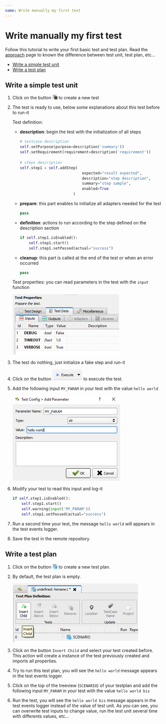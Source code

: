 ```yaml
---
name: Write manually my first test 
---
```


# Write manually my first test 

Follow this tutorial to write your first basic test and test plan.
Read the [approach](http://documentations.extensivetesting.org/docs/features/file_type_testing) page to known the difference between test unit, test plan, etc...

- [Write a simple test unit](first_script#write-a-simple-test-unit)
- [Write a test plan](first_script#write-a-test-plan)

## Write a simple test unit

1. Click on the button ![](/docs/images/client_new_tux.png) to create a new test

2. The test is ready to use, below some explanations about this test before to run-it

    Test definition:

    - **description**: begin the test with the initialization of all steps

        ```python
        # testcase description
        self.setPurpose(purpose=description('summary'))
        self.setRequirement(requirement=description('requirement'))

        # steps description
        self.step1 = self.addStep(  
                                    expected="result expected", 
                                    description="step description", 
                                    summary="step sample", 
                                    enabled=True
                                )
        ```
        
    - **prepare**: this part enables to initialize all adapters needed for the test
    
        ```python
        pass
        ```
        
    - **definition**: actions to run according to the step defined on the description section
    
        ```python
        if self.step1.isEnabled():
            self.step1.start()
            self.step1.setPassed(actual="success")
        ```
        
    - **cleanup**: this part is called at the end of the test or when an error occurred
    
        ```python
        pass
        ```
        
    Test properties: you can read parameters in the test with the `input` function

    ![](/docs/images/client_test_properties.png)

3. The test do nothing, just initialize a fake step and run-it

4. Click on the button ![](/docs/images/client_execute.png) to execute the test.

5. Add the following input `MY_PARAM` in your test with the value `hello world`

    ![](/docs/images/client_add_param.png) 

6. Modify your test to read this input and log-it

    ```python
	if self.step1.isEnabled():
		self.step1.start()
		self.warning(input('MY_PARAM'))
		self.step1.setPassed(actual="success")
    ```

7. Run a second time your test, the message `hello world` will appears in the test events logger.

8. Save the test in the remote repository

## Write a test plan

1. Click on the button ![](/docs/images/client_new_tpx.png) to create a new test plan.

2. By default, the test plan is empty. 

    ![](/docs/images/client_testplan.png)

3. Click on the button `Insert Child` and select your test created before. 
This action will create a instance of the test previously created and imports all properties.

4. Try to run this test plan, you will see the `hello world` message  appears in the test events logger.

5. Click on the top of the treeview (`SCENARIO`) of your testplan and add the following input `MY_PARAM` in your test with the value `hello world bis`

6. Run the test, you will see the `hello world bis` message appears in the test events logger instead of the value of test unit.
As you can see, you can overwrite test inputs to change value, run the test unit several time with differents values, etc...
